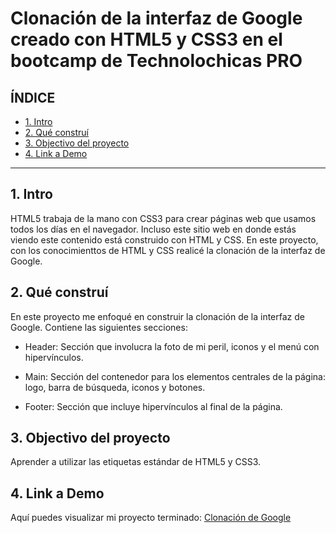 # Clonación de la interfaz de Google creado con HTML5 y CSS3 en el bootcamp de Technolochicas PRO


## **ÍNDICE**

* [1. Intro](https://github.com/evelynbenavidez/clonacion_google/blob/main/README.md#1-intro)
* [2. Qué construí](https://github.com/evelynbenavidez/clonacion_google/blob/main/README.md#2-qu%C3%A9-constru%C3%AD)
* [3. Objectivo del proyecto](https://github.com/evelynbenavidez/clonacion_google/blob/main/README.md#3-objectivo-del-proyecto)
* [4. Link a Demo](https://github.com/evelynbenavidez/clonacion_google/blob/main/README.md#4-link-a-demo)

****

## 1. Intro
HTML5 trabaja de la mano con CSS3 para crear páginas web que usamos todos los días en el navegador. Incluso este sitio web en donde estás viendo este contenido está construido con HTML y CSS. En este proyecto, con los conocimienttos de HTML y CSS realicé la clonación de la interfaz de Google.

## 2. Qué construí
En este proyecto me enfoqué en construir la clonación de la interfaz de Google.
Contiene las siguientes secciones:

* Header: Sección que involucra la foto de mi peril, iconos y el menú con hipervínculos.

* Main: Sección del contenedor para los elementos centrales de la página: logo, barra de búsqueda, iconos y botones.

* Footer: Sección que incluye hipervínculos al final de la página.

## 3. Objectivo del proyecto
Aprender a utilizar las etiquetas estándar de HTML5 y CSS3.

## 4. Link a Demo
Aquí puedes visualizar mi proyecto terminado: [Clonación de Google](https://lucky-twilight-cabd3d.netlify.app/)
